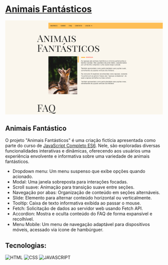 # [Animais Fantásticos](https://larisnarciso.github.io/Origamid/JavaScript-Completo-ES6/Projeto-Final/index.html)

<img src="/JavaScript-Completo-ES6/Projeto-Final/img/animais-fantasticos.jpg">

## Animais Fantástico

O projeto "Animais Fantásticos" é uma criação fictícia apresentada como parte do curso de [JavaScript Completo ES6](https://www.origamid.com/curso/javascript-completo-es6/). Nele, são exploradas diversas funcionalidades interativas e dinâmicas, oferecendo aos usuários uma experiência envolvente e informativa sobre uma variedade de animais fantásticos.

- Dropdown menu: Um menu suspenso que exibe opções quando acionado.
- Modal: Uma janela sobreposta para interações focadas.
- Scroll suave: Animação para transição suave entre seções.
- Navegação por abas: Organização de conteúdo em seções alternáveis.
- Slide: Elemento para alternar conteúdo horizontal ou verticalmente.
- Tooltip: Caixa de texto informativa exibida ao passar o mouse.
- Fetch: Solicitação de dados ao servidor web usando Fetch API.
- Accordion: Mostra e oculta conteúdo do FAQ de forma expansível e recolhível.
- Menu Mobile: Um menu de navegação adaptável para dispositivos móveis, acessado via ícone de hambúrguer.

## Tecnologias:

![HTML](https://img.shields.io/badge/html-%2320232a.svg?style=for-the-badge&logo=html5&logoColor=%e34f26)
![CSS](https://img.shields.io/badge/css-%2320232a.svg?style=for-the-badge&logo=css3&logoColor=%2361dafb)
![JAVASCRIPT](https://img.shields.io/badge/javascript-%2320232a.svg?style=for-the-badge&logo=javascript&logoColor=%)

